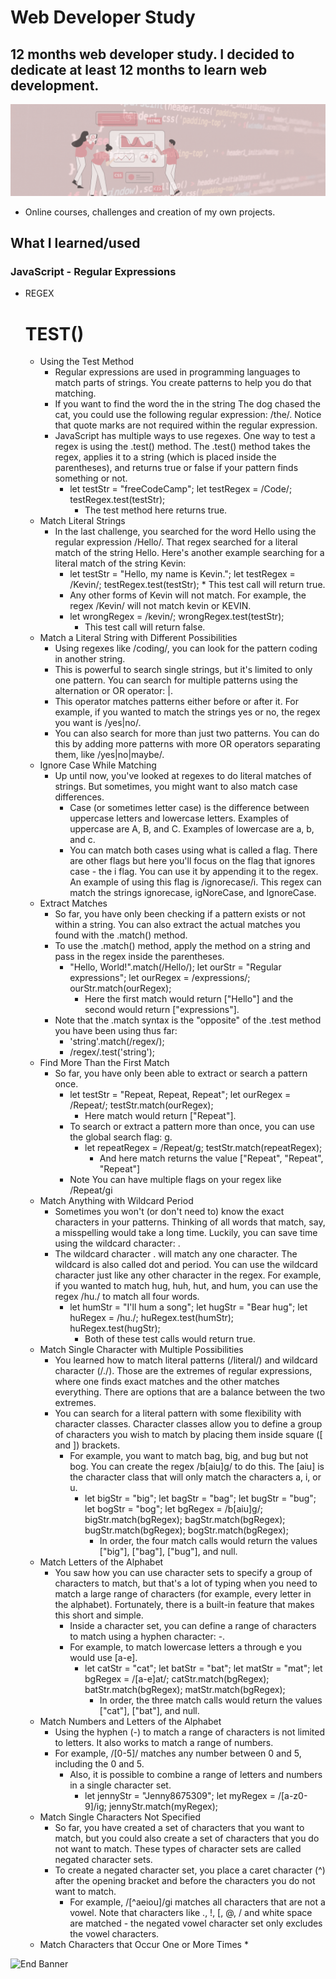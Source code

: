 # Web Developer Study
## 12 months web developer study. I decided to dedicate at least 12 months to learn web development.

![Begin Banner](/Documentation/top-1200x350.gif)

* Online courses, challenges and creation of my own projects.

## What I learned/used 
### JavaScript - Regular Expressions 
* REGEX
    # TEST()
    * Using the Test Method
        * Regular expressions are used in programming languages to match parts of strings. You create patterns to help you do that matching.
        * If you want to find the word the in the string The dog chased the cat, you could use the following regular expression: /the/. Notice that quote marks are not required within the regular expression.
        * JavaScript has multiple ways to use regexes. One way to test a regex is using the .test() method. The .test() method takes the regex, applies it to a string (which is placed inside the parentheses), and returns true or false if your pattern finds something or not.
            * let testStr = "freeCodeCamp";
            let testRegex = /Code/;
            testRegex.test(testStr);
                * The test method here returns true.
    * Match Literal Strings
        * In the last challenge, you searched for the word Hello using the regular expression /Hello/. That regex searched for a literal match of the string Hello. Here's another example searching for a literal match of the string Kevin:
            * let testStr = "Hello, my name is Kevin.";
              let testRegex = /Kevin/;
              testRegex.test(testStr);
                    * This test call will return true.
            * Any other forms of Kevin will not match. For example, the regex /Kevin/ will not match kevin or KEVIN.
            * let wrongRegex = /kevin/;
              wrongRegex.test(testStr);
                * This test call will return false.
    * Match a Literal String with Different Possibilities
        * Using regexes like /coding/, you can look for the pattern coding in another string.
        * This is powerful to search single strings, but it's limited to only one pattern. You can search for multiple patterns using the alternation or OR operator: |.
        * This operator matches patterns either before or after it. For example, if you wanted to match the strings yes or no, the regex you want is /yes|no/.
        * You can also search for more than just two patterns. You can do this by adding more patterns with more OR operators separating them, like /yes|no|maybe/.
    * Ignore Case While Matching
        * Up until now, you've looked at regexes to do literal matches of strings. But sometimes, you might want to also match case differences.
            * Case (or sometimes letter case) is the difference between uppercase letters and lowercase letters. Examples of uppercase are A, B, and C. Examples of lowercase are a, b, and c.
            * You can match both cases using what is called a flag. There are other flags but here you'll focus on the flag that ignores case - the i flag. You can use it by appending it to the regex. An example of using this flag is /ignorecase/i. This regex can match the strings ignorecase, igNoreCase, and IgnoreCase.
    * Extract Matches
        * So far, you have only been checking if a pattern exists or not within a string. You can also extract the actual matches you found with the .match() method.
        * To use the .match() method, apply the method on a string and pass in the regex inside the parentheses.
            * "Hello, World!".match(/Hello/);
              let ourStr = "Regular expressions";
              let ourRegex = /expressions/;
              ourStr.match(ourRegex);
                * Here the first match would return ["Hello"] and the second would return ["expressions"].
        * Note that the .match syntax is the "opposite" of the .test method you have been using thus far:
            * 'string'.match(/regex/);
            * /regex/.test('string');
    * Find More Than the First Match
        * So far, you have only been able to extract or search a pattern once.
            * let testStr = "Repeat, Repeat, Repeat";
              let ourRegex = /Repeat/;
              testStr.match(ourRegex);
                * Here match would return ["Repeat"].
            * To search or extract a pattern more than once, you can use the global search flag: g.
                * let repeatRegex = /Repeat/g;
                  testStr.match(repeatRegex);
                    * And here match returns the value ["Repeat", "Repeat", "Repeat"]
            * Note You can have multiple flags on your regex like /Repeat/gi
    * Match Anything with Wildcard Period
        * Sometimes you won't (or don't need to) know the exact characters in your patterns. Thinking of all words that match, say, a misspelling would take a long time. Luckily, you can save time using the wildcard character: .
        * The wildcard character . will match any one character. The wildcard is also called dot and period. You can use the wildcard character just like any other character in the regex. For example, if you wanted to match hug, huh, hut, and hum, you can use the regex /hu./ to match all four words.
            * let humStr = "I'll hum a song";
              let hugStr = "Bear hug";
              let huRegex = /hu./;
              huRegex.test(humStr);
              huRegex.test(hugStr);
                * Both of these test calls would return true.
    * Match Single Character with Multiple Possibilities
        * You learned how to match literal patterns (/literal/) and wildcard character (/./). Those are the extremes of regular expressions, where one finds exact matches and the other matches everything. There are options that are a balance between the two extremes.
        * You can search for a literal pattern with some flexibility with character classes. Character classes allow you to define a group of characters you wish to match by placing them inside square ([ and ]) brackets.
            *  For example, you want to match bag, big, and bug but not bog. You can create the regex /b[aiu]g/ to do this. The [aiu] is the character class that will only match the characters a, i, or u.
                * let bigStr = "big";
                  let bagStr = "bag";
                  let bugStr = "bug";
                  let bogStr = "bog";
                  let bgRegex = /b[aiu]g/;
                  bigStr.match(bgRegex);
                  bagStr.match(bgRegex);
                  bugStr.match(bgRegex);
                  bogStr.match(bgRegex);
                    * In order, the four match calls would return the values ["big"], ["bag"], ["bug"], and null.
    * Match Letters of the Alphabet
        * You saw how you can use character sets to specify a group of characters to match, but that's a lot of typing when you need to match a large range of characters (for example, every letter in the alphabet). Fortunately, there is a built-in feature that makes this short and simple.
            * Inside a character set, you can define a range of characters to match using a hyphen character: -.
            * For example, to match lowercase letters a through e you would use [a-e].
                * let catStr = "cat";
                  let batStr = "bat";
                  let matStr = "mat";
                  let bgRegex = /[a-e]at/;
                  catStr.match(bgRegex);
                  batStr.match(bgRegex);
                  matStr.match(bgRegex);
                    * In order, the three match calls would return the values ["cat"], ["bat"], and null.
    * Match Numbers and Letters of the Alphabet
        * Using the hyphen (-) to match a range of characters is not limited to letters. It also works to match a range of numbers.
        * For example, /[0-5]/ matches any number between 0 and 5, including the 0 and 5.
            * Also, it is possible to combine a range of letters and numbers in a single character set.
                * let jennyStr = "Jenny8675309";
                  let myRegex = /[a-z0-9]/ig;
                  jennyStr.match(myRegex);
    * Match Single Characters Not Specified
        * So far, you have created a set of characters that you want to match, but you could also create a set of characters that you do not want to match. These types of character sets are called negated character sets.
        * To create a negated character set, you place a caret character (^) after the opening bracket and before the characters you do not want to match.
            * For example, /[^aeiou]/gi matches all characters that are not a vowel. Note that characters like ., !, [, @, / and white space are matched - the negated vowel character set only excludes the vowel characters.
    * Match Characters that Occur One or More Times
        * 




![End Banner](/Documentation/botton-1200x350.gif)